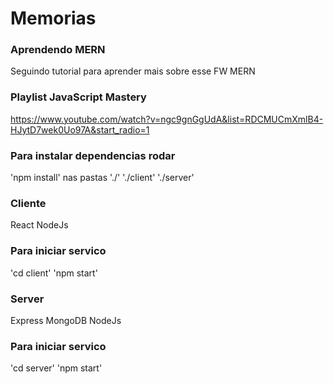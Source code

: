 # Memorias
### Aprendendo MERN

Seguindo tutorial para aprender mais sobre esse FW MERN

### Playlist JavaScript Mastery
https://www.youtube.com/watch?v=ngc9gnGgUdA&list=RDCMUCmXmlB4-HJytD7wek0Uo97A&start_radio=1

### Para instalar dependencias rodar
'npm install' nas pastas
'./'
'./client'
'./server'

### Cliente
React
NodeJs

### Para iniciar servico
'cd client'
'npm start'

### Server
Express
MongoDB
NodeJs

### Para iniciar servico
'cd server'
'npm start'
